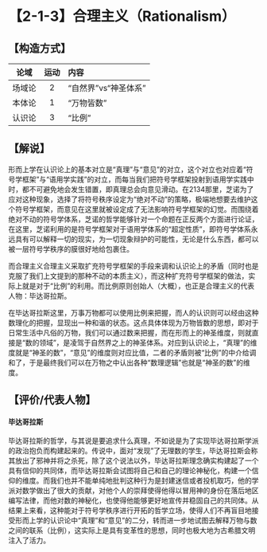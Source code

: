 # 【2-1-3】合理主义（Rationalism）
## 【构造方式】
|  论域  | 运动 | 内容                   |
| :----: | :--: | :--------------------- |
| 场域论 |  2   |“自然界”vs“神圣体系” |
| 本体论 |  1   |“万物皆数” |
| 认识论 |  3   |“比例” |


## 【解说】

形而上学在认识论上的基本对立是“真理”与“意见”的对立，这个对立也对应着“符号学框架”与“语用学实践”的对立，而每当我们把符号学框架投射到语用学实践中时，都不可避免地会发生错置，即真理总会向意见滑动。在2134那里，芝诺为了应对这种现象，选择了将符号秩序设定为“绝对不动”的策略，极端地想要去维护这个符号学框架，而意见在这里就被设定成了无法影响符号学框架的幻觉。而围绕着绝对不动的符号学体系，芝诺的哲学能够针对一个命题在正反两个方面进行论证，在这里，芝诺利用的是符号学框架对于语用学体系的“超定性质”，即符号学体系永远具有可以解释一切的现实，为一切现象辩护的可能性，无论是什么东西，都可以被一层符号学秩序的膜很好地给包裹住。

而合理主义合理主义采取扩充符号学框架的手段来调和认识论上的矛盾（同时也是克服了我们上文提到的那种不动的本质主义），而这种扩充符号学框架的做法，实际上就是对于“比例”的利用。而比例原则创始人（大概），也正是合理主义的代表人物：毕达哥拉斯。

在毕达哥拉斯这里，万事万物都可以使用比例来把握，而人的认识则可以经由这种数理化的把握，显现出一种和谐的状态。这点具体体现为万物皆数的思想，即对于日常生活中凡俗的万物，我们可以通过数来把握，而在形而上的神圣维度，则就直接是“数的领域”，是凌驾于自然界之上的神圣体系。对应到认识论上，“真理”的维度就是“神圣的数”，“意见”的维度则对应比值，二者的矛盾则被“比例”的中介给调和了，于是最终我们可以在万物之中认出各种“数理逻辑”也就是“神圣的数”的维度。
 
## 【评价/代表人物】
#### 毕达哥拉斯
毕达哥拉斯的哲学，与其说是要追求什么真理，不如说是为了实现毕达哥拉斯学派的政治抱负而构建起来的。传说中，面对“发现”了无理数的学生，毕达哥拉斯会称其放出了邪神并将之杀死，除了这个说法以外，毕达哥拉斯理念确实构建起了一个具有信仰的共同体，而毕达哥拉斯会试图将自己和自己的理论神秘化，构建一个信仰的维度。而我们也并不能单纯地批判这种行为是封建迷信或者投机取巧，他的学派对数学做出了很大的贡献，对他个人的崇拜使得他得以冒用神的身份在落后地区编写法律，而他对数的神秘化，也使得他能够更好地宣传并稳固自己的共同体。从结果上来看，这种能对于符号学秩序进行开拓的哲学立场，使得人们不再盲目地接受形而上学的认识论中“真理”和“意见”的二分，转而进一步地试图去解释万物与数之间的联系（比例），这实际上是具有变革性的思想，同时也极大地为古希腊文明注入了活力。

